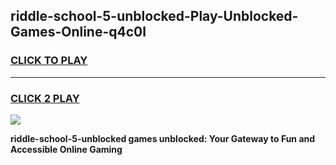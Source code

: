 
## riddle-school-5-unblocked-Play-Unblocked-Games-Online-q4c0l
<h3>
<a href="https://premium76.site?title=riddle-school-5-unblocked&ref=25A">CLICK TO PLAY</a></h3>
<hr>

<h3>
<a href="https://premium76.site?title=riddle-school-5-unblocked&ref=25A">CLICK 2 PLAY</a>
  
</h3>

<a href="https://premium76.site?title=riddle-school-5-unblocked&ref=25A"><img src="https://clearcache.store/games.png"></a>


**riddle-school-5-unblocked games unblocked: Your Gateway to Fun and Accessible Online Gaming**
